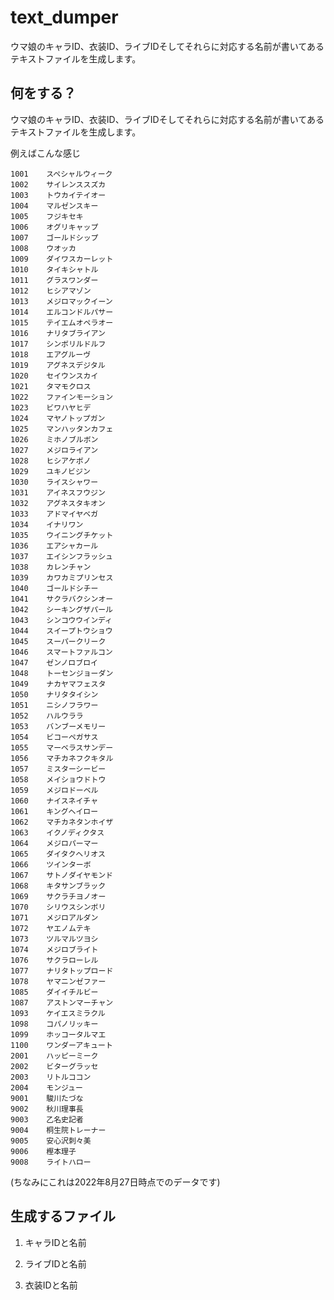 # text_dumper
ウマ娘のキャラID、衣装ID、ライブIDそしてそれらに対応する名前が書いてあるテキストファイルを生成します。

## 何をする？
ウマ娘のキャラID、衣装ID、ライブIDそしてそれらに対応する名前が書いてあるテキストファイルを生成します。

例えばこんな感じ

```
1001	スペシャルウィーク
1002	サイレンススズカ
1003	トウカイテイオー
1004	マルゼンスキー
1005	フジキセキ
1006	オグリキャップ
1007	ゴールドシップ
1008	ウオッカ
1009	ダイワスカーレット
1010	タイキシャトル
1011	グラスワンダー
1012	ヒシアマゾン
1013	メジロマックイーン
1014	エルコンドルパサー
1015	テイエムオペラオー
1016	ナリタブライアン
1017	シンボリルドルフ
1018	エアグルーヴ
1019	アグネスデジタル
1020	セイウンスカイ
1021	タマモクロス
1022	ファインモーション
1023	ビワハヤヒデ
1024	マヤノトップガン
1025	マンハッタンカフェ
1026	ミホノブルボン
1027	メジロライアン
1028	ヒシアケボノ
1029	ユキノビジン
1030	ライスシャワー
1031	アイネスフウジン
1032	アグネスタキオン
1033	アドマイヤベガ
1034	イナリワン
1035	ウイニングチケット
1036	エアシャカール
1037	エイシンフラッシュ
1038	カレンチャン
1039	カワカミプリンセス
1040	ゴールドシチー
1041	サクラバクシンオー
1042	シーキングザパール
1043	シンコウウインディ
1044	スイープトウショウ
1045	スーパークリーク
1046	スマートファルコン
1047	ゼンノロブロイ
1048	トーセンジョーダン
1049	ナカヤマフェスタ
1050	ナリタタイシン
1051	ニシノフラワー
1052	ハルウララ
1053	バンブーメモリー
1054	ビコーペガサス
1055	マーベラスサンデー
1056	マチカネフクキタル
1057	ミスターシービー
1058	メイショウドトウ
1059	メジロドーベル
1060	ナイスネイチャ
1061	キングヘイロー
1062	マチカネタンホイザ
1063	イクノディクタス
1064	メジロパーマー
1065	ダイタクヘリオス
1066	ツインターボ
1067	サトノダイヤモンド
1068	キタサンブラック
1069	サクラチヨノオー
1070	シリウスシンボリ
1071	メジロアルダン
1072	ヤエノムテキ
1073	ツルマルツヨシ
1074	メジロブライト
1076	サクラローレル
1077	ナリタトップロード
1078	ヤマニンゼファー
1085	ダイイチルビー
1087	アストンマーチャン
1093	ケイエスミラクル
1098	コパノリッキー
1099	ホッコータルマエ
1100	ワンダーアキュート
2001	ハッピーミーク
2002	ビターグラッセ
2003	リトルココン
2004	モンジュー
9001	駿川たづな
9002	秋川理事長
9003	乙名史記者
9004	桐生院トレーナー
9005	安心沢刺々美
9006	樫本理子
9008	ライトハロー
```

(ちなみにこれは2022年8月27日時点でのデータです)

## 生成するファイル
1. キャラIDと名前

2. ライブIDと名前

3. 衣装IDと名前

